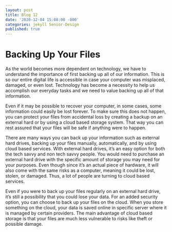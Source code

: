 ```yaml
---
layout: post
title: Blog 12
date: '2020-12-04 15:08:00 -800'
categories: jekyll Senior-Design
published: true
---
```

# Backing Up Your Files

As the world becomes more dependent on technology, we have to understand the importance of first backing up all of our information. This is so our entire digital life is accessible in case your computer was misplaced, damaged, or even lost. Technology has become a necessity to help us accomplish our everyday tasks and we need to value backing up all of that information.

Even if it may be possible to recover your computer, in some cases, some information could easily be lost forever. To make sure this does not happen, you can protect your files from accidental loss by creating a backup on an external hard or by using a cloud based storage system. That way you can rest assured that your files will be safe if anything were to happen.

There are many ways you can back up your information such as external hard drives, backing up your files manually, automatically, and by using cloud based services. With external hard drives, it’s an easy option for both the tech savvy and non tech savvy people. You would need to purchase an external hard drive with the specific amount of storage you may need for your purposes. Even though since it’s an actual piece of hardware, it will also come with the same risks as a computer, meaning it could be lost, stolen, or damaged. Thus, a lot of people are turning to cloud based services. 

Even if you were to back up your files regularly on an external hard drive, it’s still a possibility that you could lose your data. For an added security option, you can choose to back up your files on the cloud. When you store something on the cloud, your data is saved online in specific server where it is managed by certain providers. The main advantage of cloud based storage is that your files are much less vulnerable to risks like theft or possible damage. 


